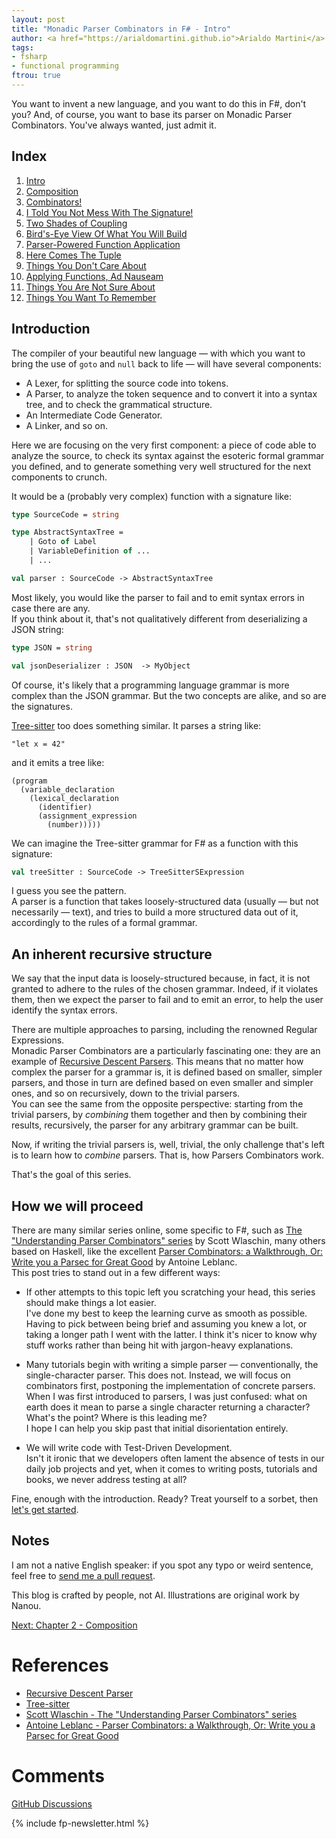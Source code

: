 ```yaml
---
layout: post
title: "Monadic Parser Combinators in F# - Intro"
author: <a href="https://arialdomartini.github.io">Arialdo Martini</a>
tags:
- fsharp
- functional programming
ftrou: true
---
```

You want to invent a new language, and you want to do this in F#,
don't you? And, of course, you want to base its parser on Monadic
Parser Combinators. You've always wanted, just admit it.

<!--more-->

## Index


1. [Intro](/monadic-parser-combinators)
2. [Composition](/monadic-parser-combinators-2)
3. [Combinators!](/monadic-parser-combinators-3)
4. [I Told You Not Mess With The Signature!](/monadic-parser-combinators-4)
5. [Two Shades of Coupling](/monadic-parser-combinators-5)
6. [Bird's-Eye View Of What You Will Build](/monadic-parser-combinators-6)
7. [Parser-Powered Function Application](/monadic-parser-combinators-7)
8. [Here Comes The Tuple](/monadic-parser-combinators-8)
9. [Things You Don't Care About](/monadic-parser-combinators-9)
10. [Applying Functions, Ad Nauseam](/monadic-parser-combinators-10)
11. [Things You Are Not Sure About](/monadic-parser-combinators-11)
12. [Things You Want To Remember](/monadic-parser-combinators-12)

## Introduction

The compiler of your beautiful new language &mdash; with which you
want to bring the use of `goto` and `null` back to life &mdash; will
have several components:

* A Lexer, for splitting the source code into tokens.
* A Parser, to analyze the token sequence and to convert it into a
  syntax tree, and to check the grammatical structure.
* An Intermediate Code Generator.
* A Linker, and so on.

Here we are focusing on the very first component: a piece of code able
to analyze the source, to check its syntax against the esoteric
formal grammar you defined, and to generate something very well
structured for the next components to crunch.

It would be a (probably very complex) function with a signature
like:

```fsharp
type SourceCode = string

type AbstractSyntaxTree =
    | Goto of Label
    | VariableDefinition of ...
    | ...

val parser : SourceCode -> AbstractSyntaxTree
```

Most likely, you would like the parser to fail and to emit syntax
errors in case there are any.  
If you think about it, that's not qualitatively different from
deserializing a JSON string:

```fsharp
type JSON = string

val jsonDeserializer : JSON  -> MyObject
```

Of course, it's likely that a programming language grammar is more
complex than the JSON grammar. But the two concepts are alike, and so are
the signatures.

[Tree-sitter][tree-sitter] too does something similar. It parses a string like:

```
"let x = 42"
```

and it emits a tree like:

```
(program
  (variable_declaration
    (lexical_declaration
      (identifier)
      (assignment_expression
        (number)))))
```

We can imagine the Tree-sitter grammar for F# as a function with this signature:

```fsharp
val treeSitter : SourceCode -> TreeSitterSExpression
```

I guess you see the pattern.  
A parser is a function that takes loosely-structured data (usually
&mdash; but not necessarily &mdash; text), and tries to build a more
structured data out of it, accordingly to the rules of a formal
grammar.

## An inherent recursive structure

We say that the input data is loosely-structured because, in fact, it
is not granted to adhere to the rules of the chosen grammar. Indeed,
if it violates them, then we expect the parser to fail and to emit an
error, to help the user identify the syntax errors.

There are multiple approaches to parsing, including the renowned
Regular Expressions.  
Monadic Parser Combinators are a particularly fascinating one: they
are an example of [Recursive Descent
Parsers][recursive-descent-parser]. This means that no matter how
complex the parser for a grammar is, it is defined based on smaller,
simpler parsers, and those in turn are defined based on even smaller
and simpler ones, and so on recursively, down to the trivial parsers.  
You can see the same from the opposite perspective: starting from the
trivial parsers, by *combining* them together and then by combining
their results, recursively, the parser for any arbitrary grammar can
be built.

Now, if writing the trivial parsers is, well, trivial, the only
challenge that's left is to learn how to *combine* parsers. That is,
how Parsers Combinators work.

That's the goal of this series.

## How we will proceed

There are many similar series online, some specific to F#, such as
[The "Understanding Parser Combinators" series][wlaschin] by Scott
Wlaschin, many others based on Haskell, like the excellent [Parser
Combinators: a Walkthrough, Or: Write you a Parsec for Great
Good][leblanc] by Antoine Leblanc.  
This post tries to stand out in a few different ways:

- If other attempts to this topic left you scratching your head, this
  series should make things a lot easier.  
  I've done my best to keep the learning curve as smooth as possible.
  Having to pick between being brief and assuming you knew a lot, or
  taking a longer path I went with the latter. I think it's nicer to
  know why stuff works rather than being hit with jargon-heavy
  explanations.

- Many tutorials begin with writing a simple parser &mdash;
  conventionally, the single-character parser. This does not. Instead,
  we will focus on combinators first, postponing the implementation of
  concrete parsers. When I was first introduced to parsers, I was just
  confused: what on earth does it mean to parse a single character
  returning a character?  What's
  the point? Where is this leading me?  
  I hope I can help you skip past that initial disorientation
  entirely.

- We will write code with Test-Driven Development.  
Isn't it ironic that we developers often lament the absence of tests
in our daily job projects and yet, when it comes to writing posts,
tutorials and books, we never address testing at all?

Fine, enough with the introduction. Ready? Treat yourself to a sorbet,
then [let's get started](/monadic-parser-combinators-2).

## Notes

I am not a native English speaker: if you spot any typo or weird
sentence, feel free to [send me a pull
request](https://github.com/arialdomartini/arialdomartini.github.io/).

This blog is crafted by people, not AI. Illustrations are original
work by Nanou.

[Next: Chapter 2 - Composition](/monadic-parser-combinators-2)

# References

* [Recursive Descent Parser][recursive-descent-parser]
* [Tree-sitter][tree-sitter]
* [Scott Wlaschin - The "Understanding Parser Combinators" series][wlaschin]
* [Antoine Leblanc - Parser Combinators: a Walkthrough, Or: Write you
  a Parsec for Great Good][leblanc]
  
[recursive-descent-parser]: https://en.wikipedia.org/wiki/Recursive_descent_parser
[tree-sitter]: https://tree-sitter.github.io/tree-sitter/
[wlaschin]: https://fsharpforfunandprofit.com/series/understanding-parser-combinators/
[leblanc]: https://hasura.io/blog/parser-combinators-walkthrough

# Comments
[GitHub Discussions](https://github.com/arialdomartini/arialdomartini.github.io/discussions/33)


{% include fp-newsletter.html %}
